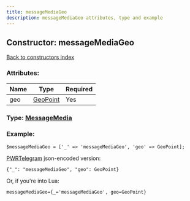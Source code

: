 ```yaml
---
title: messageMediaGeo
description: messageMediaGeo attributes, type and example
---
```

## Constructor: messageMediaGeo  
[Back to constructors index](index.md)



### Attributes:

| Name     |    Type       | Required |
|----------|---------------|----------|
|geo|[GeoPoint](../types/GeoPoint.md) | Yes|



### Type: [MessageMedia](../types/MessageMedia.md)


### Example:

```
$messageMediaGeo = ['_' => 'messageMediaGeo', 'geo' => GeoPoint];
```  

[PWRTelegram](https://pwrtelegram.xyz) json-encoded version:

```
{"_": "messageMediaGeo", "geo": GeoPoint}
```


Or, if you're into Lua:  


```
messageMediaGeo={_='messageMediaGeo', geo=GeoPoint}

```


